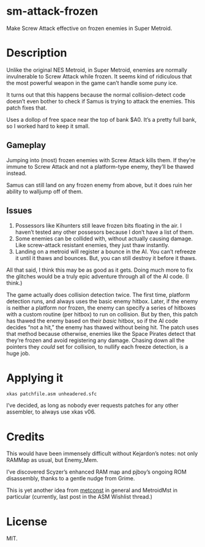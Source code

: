 # sm-attack-frozen

Make Screw Attack effective on frozen enemies in Super Metroid.

# Description

Unlike the original NES Metroid, in Super Metroid, enemies are normally invulnerable to Screw Attack while frozen.
It seems kind of ridiculous that the most powerful weapon in the game can’t handle some puny ice.

It turns out that this happens because the normal collision-detect code doesn’t even bother to check if Samus is trying to attack the enemies.
This patch fixes that.

Uses a dollop of free space near the top of bank $A0.
It’s a pretty full bank, so I worked hard to keep it small.

## Gameplay

Jumping into (most) frozen enemies with Screw Attack kills them.
If they’re immune to Screw Attack and not a platform-type enemy, they’ll be thawed instead.

Samus can still land on any frozen enemy from above, but it does ruin her ability to walljump off of them.

## Issues

1. Possessors like Kihunters still leave frozen bits floating in the air.
I haven’t tested any other possesors because I don’t have a list of them.
2. Some enemies can be collided with, without actually causing damage.
Like screw-attack resistant enemies, they just thaw instantly.
3. Landing on a metroid will register a bounce in the AI.
You can’t refreeze it until it thaws and bounces.
But, you can still destroy it before it thaws.

All that said, I think this may be as good as it gets.
Doing much more to fix the glitches would be a truly epic adventure through all of the AI code.
(I think.)

The game actually does collision detection twice.
The first time, platform detection runs, and always uses the basic enemy hitbox.
Later, if the enemy is neither a platform nor frozen, the enemy can specify a series of hitboxes with a custom routine (per hitbox) to run on collision.
But by then, this patch has thawed the enemy based on their _basic_ hitbox, so if the AI code decides “not a hit,” the enemy has thawed without being hit.
The patch uses that method because otherwise, enemies like the Space Pirates detect that they’re frozen and avoid registering any damage.
Chasing down all the pointers they _could_ set for collision, to nullify each freeze detection, is a huge job.

# Applying it

    xkas patchfile.asm unheadered.sfc

I’ve decided, as long as nobody ever requests patches for any other assembler, to always use xkas v06.

# Credits

This would have been immensely difficult without Kejardon’s notes: not only RAMMap as usual, but Enemy\_Mem.

I’ve discovered Scyzer’s enhanced RAM map and pjboy’s ongoing ROM disassembly, thanks to a gentle nudge from Grime.

This is yet another idea from [metconst](http://metroidconstruction.com) in general and MetroidMst in particular (currently, last post in the ASM Wishlist thread.)

# License

MIT.
